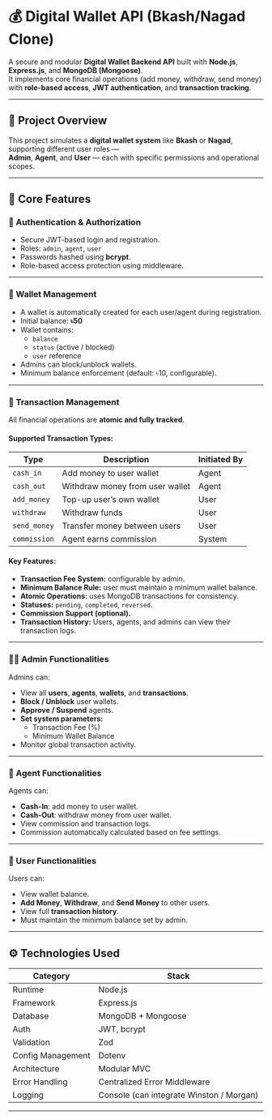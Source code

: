 # 💰 Digital Wallet API (Bkash/Nagad Clone)

A secure and modular **Digital Wallet Backend API** built with **Node.js**, **Express.js**, and **MongoDB (Mongoose)**.  
It implements core financial operations (add money, withdraw, send money) with **role-based access**, **JWT authentication**, and **transaction tracking**.

---

## 🚀 Project Overview

This project simulates a **digital wallet system** like **Bkash** or **Nagad**, supporting different user roles —  
**Admin**, **Agent**, and **User** — each with specific permissions and operational scopes.

---

## 🧩 Core Features

### 🔐 Authentication & Authorization
- Secure JWT-based login and registration.
- Roles: `admin`, `agent`, `user`
- Passwords hashed using **bcrypt**.
- Role-based access protection using middleware.

---

### 🏦 Wallet Management
- A wallet is automatically created for each user/agent during registration.
- Initial balance: **৳50**
- Wallet contains:
  - `balance`
  - `status` (active / blocked)
  - `user` reference
- Admins can block/unblock wallets.
- Minimum balance enforcement (default: ৳10, configurable).

---

### 💸 Transaction Management
All financial operations are **atomic and fully tracked**.

#### Supported Transaction Types:
| Type | Description | Initiated By |
|------|--------------|--------------|
| `cash_in` | Add money to user wallet | Agent |
| `cash_out` | Withdraw money from user wallet | Agent |
| `add_money` | Top-up user’s own wallet | User |
| `withdraw` | Withdraw funds | User |
| `send_money` | Transfer money between users | User |
| `commission` | Agent earns commission | System |

#### Key Features:
- **Transaction Fee System:** configurable by admin.
- **Minimum Balance Rule:** user must maintain a minimum wallet balance.
- **Atomic Operations:** uses MongoDB transactions for consistency.
- **Statuses:** `pending`, `completed`, `reversed`.
- **Commission Support (optional).**
- **Transaction History:** Users, agents, and admins can view their transaction logs.

---

### 🧑‍💼 Admin Functionalities
Admins can:
- View all **users**, **agents**, **wallets**, and **transactions**.
- **Block / Unblock** user wallets.
- **Approve / Suspend** agents.
- **Set system parameters:**
  - Transaction Fee (%)
  - Minimum Wallet Balance
- Monitor global transaction activity.

---

### 🧾 Agent Functionalities
Agents can:
- **Cash-In**: add money to user wallet.
- **Cash-Out**: withdraw money from user wallet.
- View commission and transaction logs.
- Commission automatically calculated based on fee settings.

---

### 👤 User Functionalities
Users can:
- View wallet balance.
- **Add Money**, **Withdraw**, and **Send Money** to other users.
- View full **transaction history**.
- Must maintain the minimum balance set by admin.

---

## ⚙️ Technologies Used

| Category | Stack |
|-----------|--------|
| Runtime | Node.js |
| Framework | Express.js |
| Database | MongoDB + Mongoose |
| Auth | JWT, bcrypt |
| Validation | Zod |
| Config Management | Dotenv |
| Architecture | Modular MVC |
| Error Handling | Centralized Error Middleware |
| Logging | Console (can integrate Winston / Morgan) |

---



